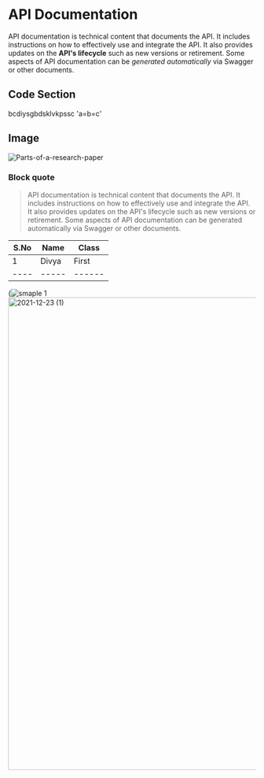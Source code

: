 # API Documentation
API documentation is technical content that documents the API. It includes instructions on how to effectively use and integrate the API. 
It also provides updates on the **API's lifecycle** such as new versions or retirement. 
Some aspects of API documentation can be *generated automatically* via Swagger or other documents.
## Code Section
bcdiysgbdsklvkpssc
'a=b=c'
## Image
![Parts-of-a-research-paper](https://user-images.githubusercontent.com/99109255/173221473-00cc5afe-32e1-4c2b-8955-1d7f38d3d9f8.png)
### Block quote
> API documentation is technical content that documents the API. It includes instructions on how to effectively use and integrate the API. It also provides updates on the API's lifecycle such as new versions or retirement. Some aspects of API documentation can be generated automatically via Swagger or other documents.
>
|S.No| Name| Class|
|----|-----|------|
|1   |Divya| First|
|----|-----|------|

(![smaple 1](https://user-images.githubusercontent.com/99109255/173222854-212d86af-d147-4d36-a061-7fbe944af815.png)<img width="960" alt="2021-12-23 (1)" src="https://user-images.githubusercontent.com/99109255/173222906-a8b5e643-81b5-4a27-88a0-4c27e3f36ff2.png">

